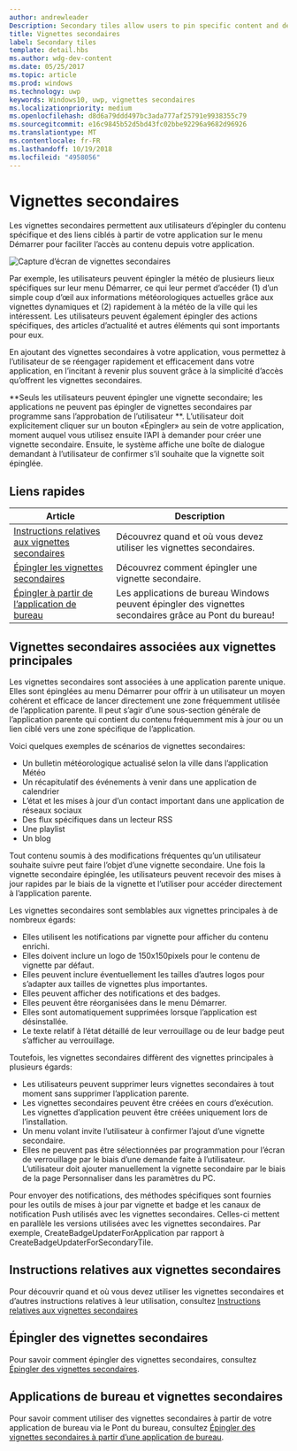 ```yaml
---
author: andrewleader
Description: Secondary tiles allow users to pin specific content and deep links from your app onto their Start menu, providing easy future access to the content within your app.
title: Vignettes secondaires
label: Secondary tiles
template: detail.hbs
ms.author: wdg-dev-content
ms.date: 05/25/2017
ms.topic: article
ms.prod: windows
ms.technology: uwp
keywords: Windows10, uwp, vignettes secondaires
ms.localizationpriority: medium
ms.openlocfilehash: d8d6a79ddd497bc3ada777af25791e9938355c79
ms.sourcegitcommit: e16c9845b52d5bd43fc02bbe92296a9682d96926
ms.translationtype: MT
ms.contentlocale: fr-FR
ms.lasthandoff: 10/19/2018
ms.locfileid: "4958056"
---
```

# <a name="secondary-tiles"></a>Vignettes secondaires


Les vignettes secondaires permettent aux utilisateurs d’épingler du contenu spécifique et des liens ciblés à partir de votre application sur le menu Démarrer pour faciliter l’accès au contenu depuis votre application.

![Capture d’écran de vignettes secondaires](images/secondarytiles.png)

Par exemple, les utilisateurs peuvent épingler la météo de plusieurs lieux spécifiques sur leur menu Démarrer, ce qui leur permet d’accéder (1) d’un simple coup d’œil aux informations météorologiques actuelles grâce aux vignettes dynamiques et (2) rapidement à la météo de la ville qui les intéressent. Les utilisateurs peuvent également épingler des actions spécifiques, des articles d’actualité et autres éléments qui sont importants pour eux.

En ajoutant des vignettes secondaires à votre application, vous permettez à l’utilisateur de se réengager rapidement et efficacement dans votre application, en l’incitant à revenir plus souvent grâce à la simplicité d’accès qu’offrent les vignettes secondaires.

**Seuls les utilisateurs peuvent épingler une vignette secondaire; les applications ne peuvent pas épingler de vignettes secondaires par programme sans l’approbation de l’utilisateur **. L’utilisateur doit explicitement cliquer sur un bouton «Épingler» au sein de votre application, moment auquel vous utilisez ensuite l’API à demander pour créer une vignette secondaire. Ensuite, le système affiche une boîte de dialogue demandant à l’utilisateur de confirmer s’il souhaite que la vignette soit épinglée.

## <a name="quick-links"></a>Liens rapides

| Article | Description |
| --- | --- |
| [Instructions relatives aux vignettes secondaires](secondary-tiles-guidance.md) | Découvrez quand et où vous devez utiliser les vignettes secondaires. |
| [Épingler les vignettes secondaires](secondary-tiles-pinning.md) | Découvrez comment épingler une vignette secondaire. |
| [Épingler à partir de l’application de bureau](secondary-tiles-desktop-pinning.md) | Les applications de bureau Windows peuvent épingler des vignettes secondaires grâce au Pont du bureau! |


## <a name="secondary-tiles-in-relation-to-primary-tiles"></a>Vignettes secondaires associées aux vignettes principales

Les vignettes secondaires sont associées à une application parente unique. Elles sont épinglées au menu Démarrer pour offrir à un utilisateur un moyen cohérent et efficace de lancer directement une zone fréquemment utilisée de l’application parente. Il peut s’agir d’une sous-section générale de l’application parente qui contient du contenu fréquemment mis à jour ou un lien ciblé vers une zone spécifique de l’application.

Voici quelques exemples de scénarios de vignettes secondaires:

* Un bulletin météorologique actualisé selon la ville dans l’application Météo
* Un récapitulatif des événements à venir dans une application de calendrier
* L’état et les mises à jour d’un contact important dans une application de réseaux sociaux
* Des flux spécifiques dans un lecteur RSS
* Une playlist
* Un blog

Tout contenu soumis à des modifications fréquentes qu’un utilisateur souhaite suivre peut faire l’objet d’une vignette secondaire. Une fois la vignette secondaire épinglée, les utilisateurs peuvent recevoir des mises à jour rapides par le biais de la vignette et l’utiliser pour accéder directement à l’application parente.

Les vignettes secondaires sont semblables aux vignettes principales à de nombreux égards:

* Elles utilisent les notifications par vignette pour afficher du contenu enrichi.
* Elles doivent inclure un logo de 150x150pixels pour le contenu de vignette par défaut.
* Elles peuvent inclure éventuellement les tailles d’autres logos pour s’adapter aux tailles de vignettes plus importantes.
* Elles peuvent afficher des notifications et des badges.
* Elles peuvent être réorganisées dans le menu Démarrer.
* Elles sont automatiquement supprimées lorsque l’application est désinstallée.
* Le texte relatif à l’état détaillé de leur verrouillage ou de leur badge peut s’afficher au verrouillage.

Toutefois, les vignettes secondaires diffèrent des vignettes principales à plusieurs égards:

* Les utilisateurs peuvent supprimer leurs vignettes secondaires à tout moment sans supprimer l’application parente.
* Les vignettes secondaires peuvent être créées en cours d’exécution. Les vignettes d’application peuvent être créées uniquement lors de l’installation.
* Un menu volant invite l’utilisateur à confirmer l’ajout d’une vignette secondaire.
* Elles ne peuvent pas être sélectionnées par programmation pour l’écran de verrouillage par le biais d’une demande faite à l’utilisateur. L’utilisateur doit ajouter manuellement la vignette secondaire par le biais de la page Personnaliser dans les paramètres du PC.

Pour envoyer des notifications, des méthodes spécifiques sont fournies pour les outils de mises à jour par vignette et badge et les canaux de notification Push utilisés avec les vignettes secondaires. Celles-ci mettent en parallèle les versions utilisées avec les vignettes secondaires. Par exemple, CreateBadgeUpdaterForApplication par rapport à CreateBadgeUpdaterForSecondaryTile.


## <a name="guidance-on-secondary-tiles"></a>Instructions relatives aux vignettes secondaires
Pour découvrir quand et où vous devez utiliser les vignettes secondaires et d’autres instructions relatives à leur utilisation, consultez [Instructions relatives aux vignettes secondaires](secondary-tiles-guidance.md)


## <a name="pinning-secondary-tiles"></a>Épingler des vignettes secondaires
Pour savoir comment épingler des vignettes secondaires, consultez [Épingler des vignettes secondaires](secondary-tiles-pinning.md).


## <a name="desktop-applications-and-secondary-tiles"></a>Applications de bureau et vignettes secondaires
Pour savoir comment utiliser des vignettes secondaires à partir de votre application de bureau via le Pont du bureau, consultez [Épingler des vignettes secondaires à partir d’une application de bureau](secondary-tiles-desktop-pinning.md).
